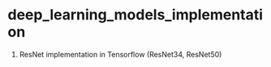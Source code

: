 # deep_learning_models_implementation


1. ResNet implementation in Tensorflow (ResNet34, ResNet50)
